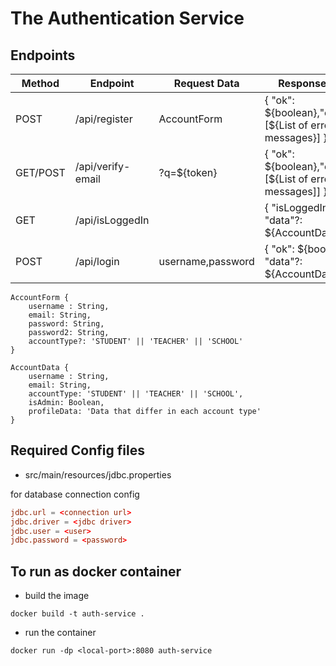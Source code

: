 # The Authentication Service

## Endpoints

| Method   | Endpoint          | Request Data      | Response Data                                               | Description          |
| -------- | ----------------- | ----------------- | ----------------------------------------------------------- | -------------------- |
| POST     | /api/register     | AccountForm       | { "ok": ${boolean},"errors"?: [${List of error messages}] } | Register new account |
| GET/POST | /api/verify-email | ?q=${token}       | { "ok": ${boolean},"errors"?: [${List of error messages]] } | Verify account email |
| GET      | /api/isLoggedIn   |                   | { "isLoggedIn": true, "data"?: ${AccountData} }             |                      |
| POST     | /api/login        | username,password | { "ok": ${boolean}, "data"?: ${AccountData} }               |                      |

```text
AccountForm {
    username : String,
    email: String,
    password: String,
    password2: String,
    accountType?: 'STUDENT' || 'TEACHER' || 'SCHOOL'
}
```

```text
AccountData {
    username : String,
    email: String,
    accountType: 'STUDENT' || 'TEACHER' || 'SCHOOL',
    isAdmin: Boolean,
    profileData: 'Data that differ in each account type'
}
```

## Required Config files

- src/main/resources/jdbc.properties

for database connection config

```conf
jdbc.url = <connection url>
jdbc.driver = <jdbc driver>
jdbc.user = <user>
jdbc.password = <password>
```

## To run as docker container

- build the image

```shell
docker build -t auth-service .
```

- run the container

```shell
docker run -dp <local-port>:8080 auth-service
```
